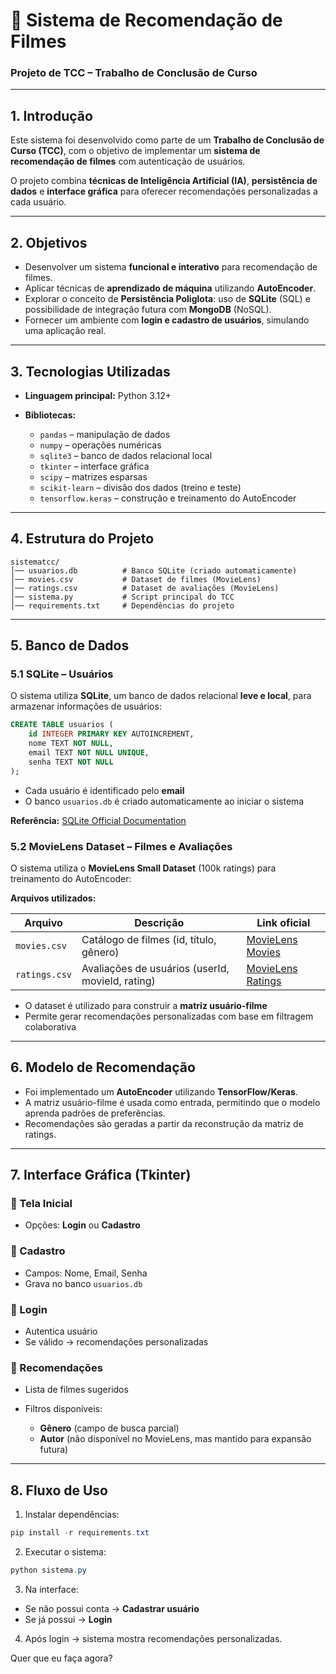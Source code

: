 # 📑 Sistema de Recomendação de Filmes

### Projeto de TCC – Trabalho de Conclusão de Curso

---

##  1. Introdução

Este sistema foi desenvolvido como parte de um **Trabalho de Conclusão de Curso (TCC)**, com o objetivo de implementar um **sistema de recomendação de filmes** com autenticação de usuários.

O projeto combina **técnicas de Inteligência Artificial (IA)**, **persistência de dados** e **interface gráfica** para oferecer recomendações personalizadas a cada usuário.

---

##  2. Objetivos

* Desenvolver um sistema **funcional e interativo** para recomendação de filmes.
* Aplicar técnicas de **aprendizado de máquina** utilizando **AutoEncoder**.
* Explorar o conceito de **Persistência Poliglota**: uso de **SQLite** (SQL) e possibilidade de integração futura com **MongoDB** (NoSQL).
* Fornecer um ambiente com **login e cadastro de usuários**, simulando uma aplicação real.

---

##  3. Tecnologias Utilizadas

* **Linguagem principal:** Python 3.12+
* **Bibliotecas:**

  * `pandas` – manipulação de dados
  * `numpy` – operações numéricas
  * `sqlite3` – banco de dados relacional local
  * `tkinter` – interface gráfica
  * `scipy` – matrizes esparsas
  * `scikit-learn` – divisão dos dados (treino e teste)
  * `tensorflow.keras` – construção e treinamento do AutoEncoder

---

##  4. Estrutura do Projeto

```
sistematcc/
│── usuarios.db          # Banco SQLite (criado automaticamente)
│── movies.csv           # Dataset de filmes (MovieLens)
│── ratings.csv          # Dataset de avaliações (MovieLens)
│── sistema.py           # Script principal do TCC
│── requirements.txt     # Dependências do projeto
```

---

##  5. Banco de Dados

### 5.1 SQLite – Usuários

O sistema utiliza **SQLite**, um banco de dados relacional **leve e local**, para armazenar informações de usuários:

```sql
CREATE TABLE usuarios (
    id INTEGER PRIMARY KEY AUTOINCREMENT,
    nome TEXT NOT NULL,
    email TEXT NOT NULL UNIQUE,
    senha TEXT NOT NULL
);
```

* Cada usuário é identificado pelo **email**
* O banco `usuarios.db` é criado automaticamente ao iniciar o sistema

**Referência:** [SQLite Official Documentation](https://www.sqlite.org/docs.html)

### 5.2 MovieLens Dataset – Filmes e Avaliações

O sistema utiliza o **MovieLens Small Dataset** (100k ratings) para treinamento do AutoEncoder:

**Arquivos utilizados:**

| Arquivo       | Descrição                                        | Link oficial                                                          |
| ------------- | ------------------------------------------------ | --------------------------------------------------------------------- |
| `movies.csv`  | Catálogo de filmes (id, título, gênero)          | [MovieLens Movies](https://grouplens.org/datasets/movielens/latest/)  |
| `ratings.csv` | Avaliações de usuários (userId, movieId, rating) | [MovieLens Ratings](https://grouplens.org/datasets/movielens/latest/) |

* O dataset é utilizado para construir a **matriz usuário-filme**
* Permite gerar recomendações personalizadas com base em filtragem colaborativa

---

##  6. Modelo de Recomendação

* Foi implementado um **AutoEncoder** utilizando **TensorFlow/Keras**.
* A matriz usuário-filme é usada como entrada, permitindo que o modelo aprenda padrões de preferências.
* Recomendações são geradas a partir da reconstrução da matriz de ratings.

---

##  7. Interface Gráfica (Tkinter)

### 🔹 Tela Inicial

* Opções: **Login** ou **Cadastro**

### 🔹 Cadastro

* Campos: Nome, Email, Senha
* Grava no banco `usuarios.db`

### 🔹 Login

* Autentica usuário
* Se válido → recomendações personalizadas

### 🔹 Recomendações

* Lista de filmes sugeridos
* Filtros disponíveis:

  * **Gênero** (campo de busca parcial)
  * **Autor** (não disponível no MovieLens, mas mantido para expansão futura)

---

##  8. Fluxo de Uso

1. Instalar dependências:

```powershell
pip install -r requirements.txt
```

2. Executar o sistema:

```powershell
python sistema.py
```

3. Na interface:

* Se não possui conta → **Cadastrar usuário**
* Se já possui → **Login**

4. Após login → sistema mostra recomendações personalizadas.


Quer que eu faça agora?
